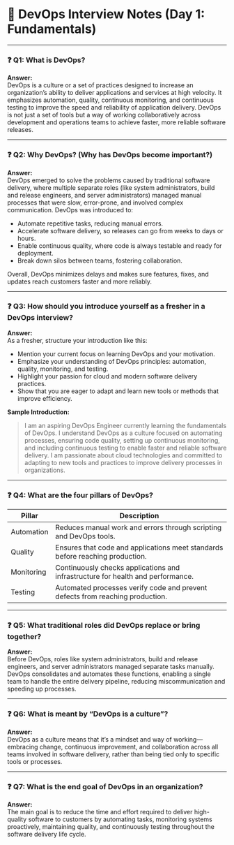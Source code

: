 # 📘 DevOps Interview Notes (Day 1: Fundamentals)
---

### ❓ Q1: What is DevOps?
**Answer:**  
DevOps is a culture or a set of practices designed to increase an organization’s ability to deliver applications and services at high velocity. It emphasizes automation, quality, continuous monitoring, and continuous testing to improve the speed and reliability of application delivery. DevOps is not just a set of tools but a way of working collaboratively across development and operations teams to achieve faster, more reliable software releases.

---

### ❓ Q2: Why DevOps? (Why has DevOps become important?)
**Answer:**  
DevOps emerged to solve the problems caused by traditional software delivery, where multiple separate roles (like system administrators, build and release engineers, and server administrators) managed manual processes that were slow, error-prone, and involved complex communication. DevOps was introduced to:

- Automate repetitive tasks, reducing manual errors.
- Accelerate software delivery, so releases can go from weeks to days or hours.
- Enable continuous quality, where code is always testable and ready for deployment.
- Break down silos between teams, fostering collaboration.

Overall, DevOps minimizes delays and makes sure features, fixes, and updates reach customers faster and more reliably.

---

### ❓ Q3: How should you introduce yourself as a fresher in a DevOps interview?
**Answer:**  
As a fresher, structure your introduction like this:

- Mention your current focus on learning DevOps and your motivation.
- Emphasize your understanding of DevOps principles: automation, quality, monitoring, and testing.
- Highlight your passion for cloud and modern software delivery practices.
- Show that you are eager to adapt and learn new tools or methods that improve efficiency.

**Sample Introduction:**

> I am an aspiring DevOps Engineer currently learning the fundamentals of DevOps. I understand DevOps as a culture focused on automating processes, ensuring code quality, setting up continuous monitoring, and including continuous testing to enable faster and reliable software delivery. I am passionate about cloud technologies and committed to adapting to new tools and practices to improve delivery processes in organizations.

---

### ❓ Q4: What are the four pillars of DevOps?

| Pillar     | Description                                                                 |
|------------|-----------------------------------------------------------------------------|
| Automation | Reduces manual work and errors through scripting and DevOps tools.          |
| Quality    | Ensures that code and applications meet standards before reaching production.|
| Monitoring | Continuously checks applications and infrastructure for health and performance. |
| Testing    | Automated processes verify code and prevent defects from reaching production. |

---

### ❓ Q5: What traditional roles did DevOps replace or bring together?
**Answer:**  
Before DevOps, roles like system administrators, build and release engineers, and server administrators managed separate tasks manually. DevOps consolidates and automates these functions, enabling a single team to handle the entire delivery pipeline, reducing miscommunication and speeding up processes.

---

### ❓ Q6: What is meant by “DevOps is a culture”?
**Answer:**  
DevOps as a culture means that it’s a mindset and way of working—embracing change, continuous improvement, and collaboration across all teams involved in software delivery, rather than being tied only to specific tools or processes.

---

### ❓ Q7: What is the end goal of DevOps in an organization?
**Answer:**  
The main goal is to reduce the time and effort required to deliver high-quality software to customers by automating tasks, monitoring systems proactively, maintaining quality, and continuously testing throughout the software delivery life cycle.
